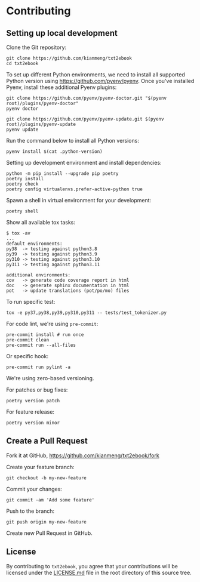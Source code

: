# Contributing

## Setting up local development

Clone the Git repository:

```console
git clone https://github.com/kianmeng/txt2ebook
cd txt2ebook
```

To set up different Python environments, we need to install all supported
Python version using <https://github.com/pyenv/pyenv>. Once you've installed
Pyenv, install these additional Pyenv plugins:

```console
git clone https://github.com/pyenv/pyenv-doctor.git "$(pyenv root)/plugins/pyenv-doctor"
pyenv doctor

git clone https://github.com/pyenv/pyenv-update.git $(pyenv root)/plugins/pyenv-update
pyenv update
```

Run the command below to install all Python versions:

```console
pyenv install $(cat .python-version)
```

Setting up development environment and install dependencies:

```console
python -m pip install --upgrade pip poetry
poetry install
poetry check
poetry config virtualenvs.prefer-active-python true
```

Spawn a shell in virtual environment for your development:

```console
poetry shell
```

Show all available tox tasks:

```console
$ tox -av
...
default environments:
py38  -> testing against python3.8
py39  -> testing against python3.9
py310 -> testing against python3.10
py311 -> testing against python3.11

additional environments:
cov   -> generate code coverage report in html
doc   -> generate sphinx documentation in html
pot   -> update translations (pot/po/mo) files
```

To run specific test:

```console
tox -e py37,py38,py39,py310,py311 -- tests/test_tokenizer.py
```

For code lint, we're using `pre-commit`:

```console
pre-commit install # run once
pre-commit clean
pre-commit run --all-files
```

Or specific hook:

```console
pre-commit run pylint -a
```

We're using zero-based versioning.

For patches or bug fixes:

```console
poetry version patch
```

For feature release:

```console
poetry version minor
```

## Create a Pull Request

Fork it at GitHub, <https://github.com/kianmeng/txt2ebook/fork>

Create your feature branch:

```console
git checkout -b my-new-feature
```

Commit your changes:

```console
git commit -am 'Add some feature'
```

Push to the branch:

```console
git push origin my-new-feature
```

Create new Pull Request in GitHub.

## License

By contributing to `txt2ebook`, you agree that your contributions will be
licensed under the [LICENSE.md](./LICENSE.md) file in the root directory of
this source tree.
